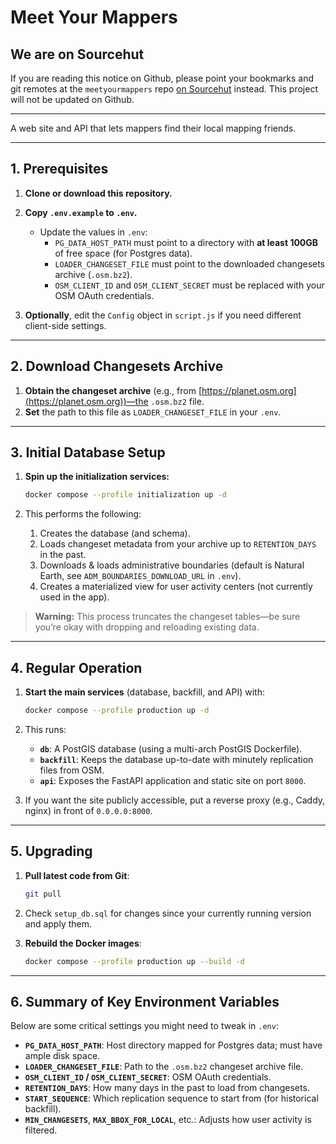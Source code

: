 # Meet Your Mappers

## We are on Sourcehut
If you are reading this notice on Github, please point your bookmarks and git remotes at the `meetyourmappers` repo [on Sourcehut](https://git.sr.ht/~mvexel/meetyourmappers) instead. This project will not be updated on Github.

---

A web site and API that lets mappers find their local mapping friends.

---

## 1. Prerequisites

1. **Clone or download this repository.**  
2. **Copy `.env.example` to `.env`.**  
   - Update the values in `.env`:
     - `PG_DATA_HOST_PATH` must point to a directory with **at least 100GB** of free space (for Postgres data).
     - `LOADER_CHANGESET_FILE` must point to the downloaded changesets archive (`.osm.bz2`).
     - `OSM_CLIENT_ID` and `OSM_CLIENT_SECRET` must be replaced with your OSM OAuth credentials.

3. **Optionally**, edit the `Config` object in `script.js` if you need different client-side settings.

---

## 2. Download Changesets Archive

1. **Obtain the changeset archive** (e.g., from [https://planet.osm.org](https://planet.osm.org))—the `.osm.bz2` file.
2. **Set** the path to this file as `LOADER_CHANGESET_FILE` in your `.env`.

---

## 3. Initial Database Setup

1. **Spin up the initialization services:**

   ```bash
   docker compose --profile initialization up -d
   ```
   
2. This performs the following:
   1. Creates the database (and schema).
   2. Loads changeset metadata from your archive up to `RETENTION_DAYS` in the past.
   3. Downloads & loads administrative boundaries (default is Natural Earth, see `ADM_BOUNDARIES_DOWNLOAD_URL` in `.env`).
   4. Creates a materialized view for user activity centers (not currently used in the app).

> **Warning:** This process truncates the changeset tables—be sure you’re okay with dropping and reloading existing data.

---

## 4. Regular Operation

1. **Start the main services** (database, backfill, and API) with:
   ```bash
   docker compose --profile production up -d
   ```

2. This runs:
   - **`db`**: A PostGIS database (using a multi-arch PostGIS Dockerfile).  
   - **`backfill`**: Keeps the database up-to-date with minutely replication files from OSM.  
   - **`api`**: Exposes the FastAPI application and static site on port `8000`.  

3. If you want the site publicly accessible, put a reverse proxy (e.g., Caddy, nginx) in front of `0.0.0.0:8000`.

---

## 5. Upgrading

1. **Pull latest code from Git**:
   ```bash
   git pull
   ```

2. Check `setup_db.sql` for changes since your currently running version and apply them.

3. **Rebuild the Docker images**:
   ```bash
   docker compose --profile production up --build -d
   ```
---

## 6. Summary of Key Environment Variables

Below are some critical settings you might need to tweak in `.env`:

- **`PG_DATA_HOST_PATH`**: Host directory mapped for Postgres data; must have ample disk space.  
- **`LOADER_CHANGESET_FILE`**: Path to the `.osm.bz2` changeset archive file.  
- **`OSM_CLIENT_ID` / `OSM_CLIENT_SECRET`**: OSM OAuth credentials.  
- **`RETENTION_DAYS`**: How many days in the past to load from changesets.  
- **`START_SEQUENCE`**: Which replication sequence to start from (for historical backfill).  
- **`MIN_CHANGESETS`**, **`MAX_BBOX_FOR_LOCAL`**, etc.: Adjusts how user activity is filtered.  
